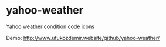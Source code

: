 # yahoo-weather
Yahoo weather condition code icons

Demo: http://www.ufukozdemir.website/github/yahoo-weather/
